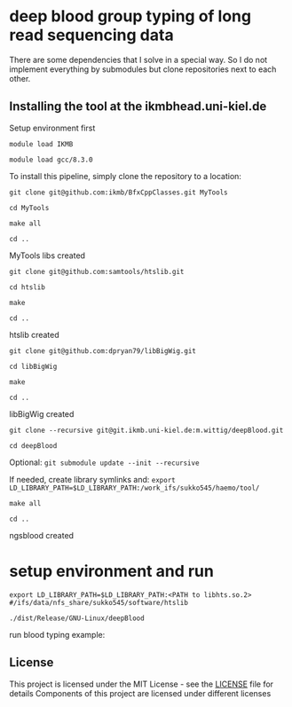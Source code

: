 # deep blood group typing of long read sequencing data 
There are some dependencies that I solve in a special way. So I do not implement everything by submodules but clone repositories next to each other. 

## Installing the tool at the ikmbhead.uni-kiel.de

Setup environment first

`module load IKMB`

`module load gcc/8.3.0`

To install this pipeline, simply clone the repository to a location:

`git clone git@github.com:ikmb/BfxCppClasses.git MyTools`

`cd MyTools`

`make all`

`cd ..`

MyTools libs created

`git clone git@github.com:samtools/htslib.git`

`cd htslib`

`make`

`cd ..`

htslib created

`git clone git@github.com:dpryan79/libBigWig.git`

`cd libBigWig`

`make`

`cd ..`

libBigWig created

`git clone --recursive git@git.ikmb.uni-kiel.de:m.wittig/deepBlood.git`

`cd deepBlood`

Optional: `git submodule update --init --recursive`

If needed, create library symlinks and: `export LD_LIBRARY_PATH=$LD_LIBRARY_PATH:/work_ifs/sukko545/haemo/tool/`

`make all`

`cd ..`

ngsblood created


# setup environment and run

`export LD_LIBRARY_PATH=$LD_LIBRARY_PATH:<PATH to libhts.so.2> #/ifs/data/nfs_share/sukko545/software/htslib`

`./dist/Release/GNU-Linux/deepBlood`

run blood typing example:


## License

This project is licensed under the MIT License - see the [LICENSE](LICENSE) file for details
Components of this project are licensed under different licenses



